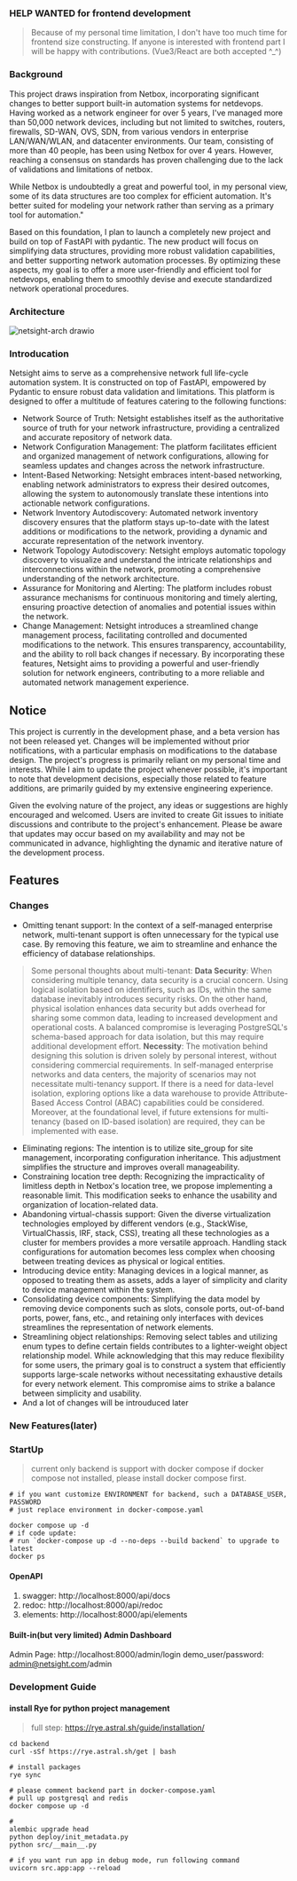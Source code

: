 ### HELP WANTED for frontend development
> Because of my personal time limitation, I don't have too much time for frontend size constructing.
> If anyone is interested with frontend part I will be happy with contributions. (Vue3/React are both accepted ^_^)

### Background
This project draws inspiration from Netbox, incorporating significant changes to better support built-in automation systems for netdevops. Having worked as a network engineer for over 5 years, I've managed more than 50,000 network devices, including but not limited to switches, routers, firewalls, SD-WAN, OVS, SDN, from various vendors in enterprise LAN/WAN/WLAN, and datacenter environments. Our team, consisting of more than 40 people, has been using Netbox for over 4 years. However, reaching a consensus on standards has proven challenging due to the lack of validations and limitations of netbox.

While Netbox is undoubtedly a great and powerful tool, in my personal view, some of its data structures are too complex for efficient automation. It's better suited for modeling your network rather than serving as a primary tool for automation."

Based on this foundation, I plan to launch a completely new project and build on top of FastAPI with pydantic. The new product will focus on simplifying data structures, providing more robust validation capabilities, and better supporting network automation processes. By optimizing these aspects, my goal is to offer a more user-friendly and efficient tool for netdevops, enabling them to smoothly devise and execute standardized network operational procedures.

### Architecture
![netsight-arch drawio](https://github.com/wangxin688/netsight/assets/36665036/3649d2ff-fdae-42aa-8fc8-0c74e9dc0473)


### Introducation
Netsight aims to serve as a comprehensive network full life-cycle automation system. It is constructed on top of FastAPI, empowered by Pydantic to ensure robust data validation and limitations. This platform is designed to offer a multitude of features catering to the following functions:

- Network Source of Truth:
Netsight establishes itself as the authoritative source of truth for your network infrastructure, providing a centralized and accurate repository of network data.
- Network Configuration Management:
The platform facilitates efficient and organized management of network configurations, allowing for seamless updates and changes across the network infrastructure.
- Intent-Based Networking:
Netsight embraces intent-based networking, enabling network administrators to express their desired outcomes, allowing the system to autonomously translate these intentions into actionable network configurations.
- Network Inventory Autodiscovery:
Automated network inventory discovery ensures that the platform stays up-to-date with the latest additions or modifications to the network, providing a dynamic and accurate representation of the network inventory.
- Network Topology Autodiscovery:
Netsight employs automatic topology discovery to visualize and understand the intricate relationships and interconnections within the network, promoting a comprehensive understanding of the network architecture.
- Assurance for Monitoring and Alerting:
The platform includes robust assurance mechanisms for continuous monitoring and timely alerting, ensuring proactive detection of anomalies and potential issues within the network.
- Change Management:
Netsight introduces a streamlined change management process, facilitating controlled and documented modifications to the network. This ensures transparency, accountability, and the ability to roll back changes if necessary.
By incorporating these features, Netsight aims to providing a powerful and user-friendly solution for network engineers, contributing to a more reliable and automated network management experience.


## Notice
This project is currently in the development phase, and a beta version has not been released yet. Changes will be implemented without prior notifications, with a particular emphasis on modifications to the database design. The project's progress is primarily reliant on my personal time and interests. While I aim to update the project whenever possible, it's important to note that development decisions, especially those related to feature additions, are primarily guided by my extensive engineering experience.

Given the evolving nature of the project, any ideas or suggestions are highly encouraged and welcomed. Users are invited to create Git issues to initiate discussions and contribute to the project's enhancement. Please be aware that updates may occur based on my availability and may not be communicated in advance, highlighting the dynamic and iterative nature of the development process.


## Features
### Changes
- Omitting tenant support:
In the context of a self-managed enterprise network, multi-tenant support is often unnecessary for the typical use case. By removing this feature, we aim to streamline and enhance the efficiency of database relationships.
> Some personal thoughts about multi-tenant:
> **Data Security**: When considering multiple tenancy, data security is a crucial concern. Using logical isolation based on identifiers, such as IDs, within the same database inevitably introduces security risks. On the other hand, physical isolation enhances data security but adds overhead for sharing some common data, leading to increased development and operational costs. A balanced compromise is leveraging PostgreSQL's schema-based approach for data isolation, but this may require additional development effort.
**Necessity**: The motivation behind designing this solution is driven solely by personal interest, without considering commercial requirements. In self-managed enterprise networks and data centers, the majority of scenarios may not necessitate multi-tenancy support. If there is a need for data-level isolation, exploring options like a data warehouse to provide Attribute-Based Access Control (ABAC) capabilities could be considered. Moreover, at the foundational level, if future extensions for multi-tenancy (based on ID-based isolation) are required, they can be implemented with ease.
- Eliminating regions:
The intention is to utilize site_group for site management, incorporating configuration inheritance. This adjustment simplifies the structure and improves overall manageability.
- Constraining location tree depth:
 Recognizing the impracticality of limitless depth in Netbox's location tree, we propose implementing a reasonable limit. This modification seeks to enhance the usability and organization of location-related data.
- Abandoning virtual-chassis support:
Given the diverse virtualization technologies employed by different vendors (e.g., StackWise, VirtualChassis, IRF, stack, CSS), treating all these technologies as a cluster for members provides a more versatile approach. Handling stack configurations for automation becomes less complex when choosing between treating devices as physical or logical entities.
- Introducing device entity:
 Managing devices in a logical manner, as opposed to treating them as assets, adds a layer of simplicity and clarity to device management within the system.
- Consolidating device components:
Simplifying the data model by removing device components such as slots, console ports, out-of-band ports, power, fans, etc., and retaining only interfaces with devices streamlines the representation of network elements.
- Streamlining object relationships:
Removing select tables and utilizing enum types to define certain fields contributes to a lighter-weight object relationship model. While acknowledging that this may reduce flexibility for some users, the primary goal is to construct a system that efficiently supports large-scale networks without necessitating exhaustive details for every network element. This compromise aims to strike a balance between simplicity and usability.
- And a lot of changes will be introuduced later
### New Features(later)


### StartUp
> current only backend is support with docker compose
> if docker compose not installed, please install docker compose first.

```shell
# if you want customize ENVIRONMENT for backend, such a DATABASE_USER, PASSWORD
# just replace environment in docker-compose.yaml

docker compose up -d
# if code update:
# run `docker-compose up -d --no-deps --build backend` to upgrade to latest
docker ps
```
#### OpenAPI
1. swagger: http://localhost:8000/api/docs
2. redoc: http://localhost:8000/api/redoc
3. elements: http://localhost:8000/api/elements
#### Built-in(but very limited) Admin Dashboard
Admin Page: http://localhost:8000/admin/login  demo_user/password: admin@netsight.com/admin

### Development Guide
#### install Rye for python project management
> full step: https://rye.astral.sh/guide/installation/
```shell
cd backend
curl -sSf https://rye.astral.sh/get | bash

# install packages
rye sync

# please comment backend part in docker-compose.yaml
# pull up postgresql and redis
docker compose up -d

#
alembic upgrade head
python deploy/init_metadata.py
python src/__main__.py

# if you want run app in debug mode, run following command
uvicorn src.app:app --reload

```
